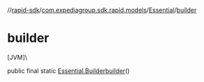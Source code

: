 //[rapid-sdk](../../../index.md)/[com.expediagroup.sdk.rapid.models](../index.md)/[Essential](index.md)/[builder](builder.md)

# builder

[JVM]\

public final static [Essential.Builder](-builder/index.md)[builder](builder.md)()
